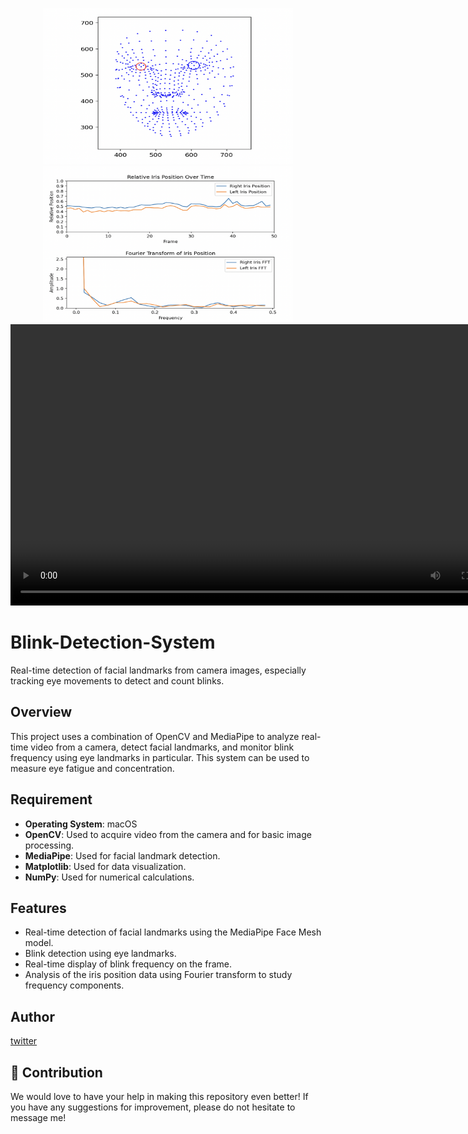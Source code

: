 <p align="center">
  <img src="https://raw.githubusercontent.com/s0ma0000/Blink-Detection-System/main/image/figure1.png" width="400" height="250">
  <img src="https://raw.githubusercontent.com/s0ma0000/Blink-Detection-System/main/image/figure2.png" width="400" height="250">
  <video width="800" height="450" controls>
    <source src="https://raw.githubusercontent.com/s0ma0000/Blink-Detection-System/main/movie1.mp4" type="video/mp4">
    お使いのブラウザは動画タグをサポートしていません。
  </video>
</p>


# Blink-Detection-System
Real-time detection of facial landmarks from camera images, especially tracking eye movements to detect and count blinks.

## Overview

This project uses a combination of OpenCV and MediaPipe to analyze real-time video from a camera, detect facial landmarks, and monitor blink frequency using eye landmarks in particular. This system can be used to measure eye fatigue and concentration.

## Requirement

- **Operating System**: macOS
- **OpenCV**: Used to acquire video from the camera and for basic image processing.
- **MediaPipe**: Used for facial landmark detection.
- **Matplotlib**: Used for data visualization.
- **NumPy**: Used for numerical calculations.

## Features

- Real-time detection of facial landmarks using the MediaPipe Face Mesh model.
- Blink detection using eye landmarks.
- Real-time display of blink frequency on the frame.
- Analysis of the iris position data using Fourier transform to study frequency components.

## Author

[twitter](https://twitter.com/kakedasiseinen)

## 🐶 Contribution

We would love to have your help in making this repository even better! If you have any suggestions for improvement, please do not hesitate to message me!
